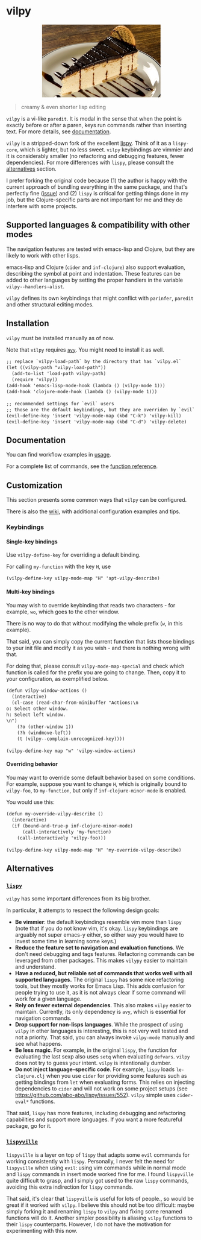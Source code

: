 # vilpy

<p align="center">
<img src="imgs/torta-holandesa.jpg"
   alt="vilpy logo"/>
</p>

> creamy & even shorter lisp editing

`vilpy` is a vi-like `paredit`.
It is modal in the sense that when the point is exactly before or after a paren, keys run commands rather than inserting text. For more details, see [documentation](#documentation).

`vilpy` is a stripped-down fork of the excellent [lispy](https://github.com/abo-abo/lispy).
Think of it as a `lispy-core`, which is lighter, but no less sweet.
`vilpy` keybindings are vimmier and it is considerably smaller (no refactoring and debugging features, fewer dependencies).
For more differences with `lispy`, please consult the [alternatives](#alternatives) section.

I prefer forking the original code because (1) the author is happy with the current approach of bundling everything in the same package, and that's perfectly fine ([issue](https://github.com/abo-abo/lispy/issues/74)) and (2) `lispy` is critical for getting things done in my job, but the Clojure-specific parts are not important for me and they do interfere with some projects.

## Supported languages & compatibility with other modes
The navigation features are tested with emacs-lisp and Clojure, but they are likely to work with other lisps.

emacs-lisp and Clojure (`cider` and `inf-clojure`) also support evaluation, describing the symbol at point and indentation.
These features can be added to other languages by setting the proper handlers in the variable `vilpy--handlers-alist`.

`vilpy` defines its own keybindings that might conflict with `parinfer`, `paredit` and other structural editing modes.

## Installation
`vilpy` must be installed manually as of now.

Note that `vilpy` requires [`avy`](https://github.com/abo-abo/avy). You might need to install it as well.

``` emacs-lisp
;; replace `vilpy-load-path` by the directory that has `vilpy.el`
(let ((vilpy-path "vilpy-load-path"))
  (add-to-list 'load-path vilpy-path)
  (require 'vilpy))
(add-hook 'emacs-lisp-mode-hook (lambda () (vilpy-mode 1)))
(add-hook 'clojure-mode-hook (lambda () (vilpy-mode 1)))

;; recommended settings for `evil` users
;; those are the default keybindings, but they are overriden by `evil`
(evil-define-key 'insert 'vilpy-mode-map (kbd "C-k") 'vilpy-kill)
(evil-define-key 'insert 'vilpy-mode-map (kbd "C-d") 'vilpy-delete)
```

## Documentation

You can find workflow examples in [usage](/docs/usage.md).

For a complete list of commands, see the [function reference](/docs/reference.md).

## Customization
This section presents some common ways that `vilpy` can be configured.

There is also the [wiki](https://github.com/Andre0991/vilpy/wiki), with additional configuration examples and tips.

### Keybindings
#### Single-key bindings
Use `vilpy-define-key` for overriding a default binding.

For calling `my-function` with the key `H`, use

``` emacs-lisp
(vilpy-define-key vilpy-mode-map "H" 'apt-vilpy-describe)
```

#### Multi-key bindings
You may wish to override keybinding that reads two characters - for example, `wo`, which goes to the other window.

There is no way to do that without modifying the whole prefix (`w`, in this example).

That said, you can simply copy the current function that lists those bindings to your init file and modify it as you wish - and there is nothing wrong with that.

For doing that, please consult `vilpy-mode-map-special` and check which function is called for the prefix you are going to change. Then, copy it to your configuration, as exemplified below.

``` emacs-lisp
(defun vilpy-window-actions ()
  (interactive)
  (cl-case (read-char-from-minibuffer "Actions:\n
o: Select other window.
h: Select left window.
\n")
    (?o (other-window 1))
    (?h (windmove-left))
    (t (vilpy--complain-unrecognized-key))))
    
(vilpy-define-key map "w" 'vilpy-window-actions)
```

#### Overriding behavior
You may want to override some default behavior based on some conditions.
For example, suppose you want to change `H`, which is originally bound to `vilpy-foo`, to `my-function`, but only if `inf-clojure-minor-mode` is enabled.

You would use this:

``` emacs-lisp
(defun my-override-vilpy-describe ()
  (interactive)
  (if (bound-and-true-p inf-clojure-minor-mode)
      (call-interactively 'my-function)
    (call-interactively 'vilpy-foo)))

(vilpy-define-key vilpy-mode-map "H" 'my-override-vilpy-describe)
```

## Alternatives
### [`lispy`](https://github.com/abo-abo/lispy/)
`vilpy` has some important differences from its big brother.

In particular, it attempts to respect the following design goals:
- **Be vimmier**: the default keybindings resemble vim more than `lispy` (note that if you do not know vim, it's okay. `lispy` keybindings are arguably not super emacs-y either, so either way you would have to invest some time in learning some keys.)
- **Reduce the feature set to navigation and evaluation functions**. We don't need debugging and tags features. Refactoring commands can be leveraged from other packages. This makes `vilypy` easier to maintain and understand.
- **Have a reduced, but reliable set of commands that works well with all supported languages.** The original `lispy` has some nice refactoring tools, but they mostly works for Emacs Lisp. This adds confusion for people trying to use it, as it is not always clear if some command will work for a given language.
- **Rely on fewer external dependencies**. This also makes `vilpy` easier to maintain. Currently, its only dependency is `avy`, which is essential for navigation commands.
- **Drop support for non-lisps languages**. While the prospect of using `vilpy` in other languages is interesting, this is not very well tested and not a priority. That said, you can always invoke `vilpy-mode` manually and see what happens.
- **Be less magic**. For example, in the original `lispy`, the function for evaluating the last sexp also uses `setq` when evaluating `defvars`. `vilpy` does not try to guess your intent. `vilpy` is intentionally dumber.
- **Do not inject language-specific code**. For example, `lispy` loads `le-clojure.clj` when you use `cider` for providing some features such as getting bindings from `let` when evaluating forms. This relies on injecting dependencies to `cider` and will not work on some project setups (see https://github.com/abo-abo/lispy/issues/552). `vilpy` simple uses `cider-eval*` functions.

That said, `lispy` has more features, including debugging and refactoring capabilities and support more languages. If you want a more featureful package, go for it.

### [`lispyville`](https://github.com/noctuid/lispyville)

`lispyville` is a layer on top of `lispy` that adapts some `evil` commands for working consistently with `lispy`.
Personally, I never felt the need for `lispyville` when using `evil`: using vim commands while in normal mode and `lispy` commands in insert mode worked fine for me.
I found `lispyville` quite difficult to grasp, and I simply got used to the raw `lispy` commands, avoiding this extra indirection for `lispy` commands.

That said, it's clear that `lispyville` is useful for lots of people., so would be great if it worked with `vilpy`.
I believe this should not be too difficult: maybe simply forking it and renaming `lispy` to `vilpy` and fixing some renamed functions will do it.
Another simpler possibility is aliasing `vilpy` functions to their `lispy` counterparts.
However, I do not have the motivation for experimenting with this now.
